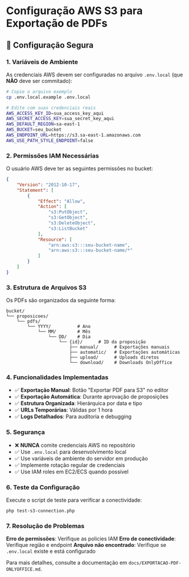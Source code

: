 # Configuração AWS S3 para Exportação de PDFs

## 🔐 Configuração Segura

### 1. Variáveis de Ambiente

As credenciais AWS devem ser configuradas no arquivo `.env.local` (que **NÃO** deve ser commitado):

```bash
# Copie o arquivo exemplo
cp .env.local.example .env.local

# Edite com suas credenciais reais
AWS_ACCESS_KEY_ID=sua_access_key_aqui
AWS_SECRET_ACCESS_KEY=sua_secret_key_aqui
AWS_DEFAULT_REGION=sa-east-1
AWS_BUCKET=seu_bucket
AWS_ENDPOINT_URL=https://s3.sa-east-1.amazonaws.com
AWS_USE_PATH_STYLE_ENDPOINT=false
```

### 2. Permissões IAM Necessárias

O usuário AWS deve ter as seguintes permissões no bucket:

```json
{
    "Version": "2012-10-17",
    "Statement": [
        {
            "Effect": "Allow",
            "Action": [
                "s3:PutObject",
                "s3:GetObject",
                "s3:DeleteObject",
                "s3:ListBucket"
            ],
            "Resource": [
                "arn:aws:s3:::seu-bucket-name",
                "arn:aws:s3:::seu-bucket-name/*"
            ]
        }
    ]
}
```

### 3. Estrutura de Arquivos S3

Os PDFs são organizados da seguinte forma:

```
bucket/
└── proposicoes/
    └── pdfs/
        └── YYYY/          # Ano
            └── MM/        # Mês
                └── DD/    # Dia
                    └── {id}/      # ID da proposição
                        ├── manual/      # Exportações manuais
                        ├── automatic/   # Exportações automáticas
                        ├── upload/      # Uploads diretos
                        └── download/    # Downloads OnlyOffice
```

### 4. Funcionalidades Implementadas

- ✅ **Exportação Manual**: Botão "Exportar PDF para S3" no editor
- ✅ **Exportação Automática**: Durante aprovação de proposições
- ✅ **Estrutura Organizada**: Hierárquica por data e tipo
- ✅ **URLs Temporárias**: Válidas por 1 hora
- ✅ **Logs Detalhados**: Para auditoria e debugging

### 5. Segurança

- ❌ **NUNCA** comite credenciais AWS no repositório
- ✅ Use `.env.local` para desenvolvimento local
- ✅ Use variáveis de ambiente do servidor em produção
- ✅ Implemente rotação regular de credenciais
- ✅ Use IAM roles em EC2/ECS quando possível

### 6. Teste da Configuração

Execute o script de teste para verificar a conectividade:

```bash
php test-s3-connection.php
```

### 7. Resolução de Problemas

**Erro de permissões**: Verifique as policies IAM
**Erro de conectividade**: Verifique região e endpoint
**Arquivo não encontrado**: Verifique se `.env.local` existe e está configurado

Para mais detalhes, consulte a documentação em `docs/EXPORTACAO-PDF-ONLYOFFICE.md`.